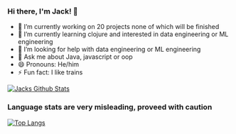 ### Hi there, I'm Jack! 👋

- 🔭 I’m currently working on 20 projects none of which will be finished
- 🌱 I’m currently learning clojure and interested in data engineering or ML engineering
- 🤔 I’m looking for help with data engineering or ML engineering
- 💬 Ask me about Java, javascript or oop
- 😄 Pronouns: He/him
- ⚡ Fun fact: I like trains

[![Jacks Github Stats](https://github-readme-stats.vercel.app/api?username=m9p909&count_private=true)](https://github.com/anuraghazra/github-readme-stats)
### Language stats are very misleading, proveed with caution
[![Top Langs](https://github-readme-stats.vercel.app/api/top-langs/?username=m9p909&count_private=true&langs_count=10)](https://github.com/anuraghazra/github-readme-stats)


<!--
**m9p909/m9p909** is a ✨ _special_ ✨ repository because its `README.md` (this file) appears on your GitHub profile.

Here are some ideas to get you started:

- 🔭 I’m currently working on ...
- 🌱 I’m currently learning ...
- 👯 I’m looking to collaborate on ...
- 🤔 I’m looking for help with ...
- 💬 Ask me about ...
- 📫 How to reach me: ...
- 😄 Pronouns: ...
- ⚡ Fun fact: ...
-->
